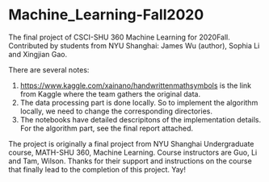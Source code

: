 # Machine_Learning-Fall2020
The final project of CSCI-SHU 360 Machine Learning for 2020Fall. Contributed by students from NYU Shanghai: James Wu (author), Sophia Li and Xingjian Gao.

There are several notes:
1) https://www.kaggle.com/xainano/handwrittenmathsymbols is the link from Kaggle where the team gathers the original data.
2) The data processing part is done locally. So to implement the algorithm locally, we need to change the corresponding directories.
3) The notebooks have detailed descripitons of the implementation details. For the algorithm part, see the final report attached.

The project is originally a final project from NYU Shanghai Undergraduate course, MATH-SHU 360, Machine Learning. Course instructors are Guo, Li and Tam, Wilson.
Thanks for their support and instructions on the course that finally lead to the completion of this project. Yay!
